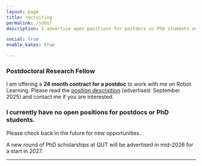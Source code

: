 ```yaml
---
layout: page
title: recruiting
permalink: /jobs/
description: I advertise open positions for postdocs or PhD students on this page.

social: true
enable_katex: true

---
```


### Postdoctoral Research Fellow
I am offering a **24 month contract for a postdoc** to work with me on Robot Learning. Please read the [position description](postdoc_2025) (advertised: September 2025) and contact me if you are interested.

### I currently have no open positions for postdocs or PhD students.
Please check back in the future for new opportunities. 

A new round of PhD scholarships at QUT will be advertised in mid-2026 for a start in 2027.

<!-- 
### Apply now for your PhD with me in 2025!
To work with me on one of the topics below, you have to apply for a scholarship through [QUT's scholarship round](https://www.qut.edu.au/research/study-with-us/how-to-apply). 
If you are successful in obtaining a scholarship, you can start your PhD between January and June 2025.

**Application deadlines**
 - for international (i.e. non-Australian) students: 31 July 2024
 - for domestic (i.e. Australian) students: 31 August 2024

### PhD Students

I am looking for PhD students interested in the following **topics**:
 * [robot learning for complex everyday tasks, incorporating imitation learning, large language models, scene understanding, and prior knowledge](PhD_robot_learning)
 * [semantic SLAM, object-based SLAM, scene understanding, with implicit representations (e.g. NeRFs)](PhD_scene_understanding)
 <!-- * [implicit representations for place recognition and localisation](PhD_implicit_placerec) -->
 <!-- * combination of large language models, robot learning, and robotic mapping / scene understanding -->
 
<!--  
You want to do a PhD in robotic learning or robotic vision? Great! A PhD is a challenging but rewarding journey where you will learn a lot and become an expert in a certain area. Along the way you will meet lots of fantastic people, make new friends, and create a network of contacts what will support you throughout your future career.

First, you should [check that you are eligible](https://www.qut.edu.au/research/study-with-us/how-to-apply) to do a PhD at QUT. -->

<!-- If you are interested in the topics listed below, please refer to the [QUT Centre for Robotics website for PhD applicants](https://research.qut.edu.au/qcr/engagement/study-with-us/). -->

<!-- 

If you are interested in the topics listed below, and you have [checked your eligibility](https://www.qut.edu.au/research/study-with-us/how-to-apply), please [contact me via email](https://www.qut.edu.au/about/our-people/academic-profiles/niko.suenderhauf) and include:
 * your CV
 * academic transcript
 * a one page description of your research interests, describing which topic you are interested, and why
 * a short summary about a previous research experience you are most proud of

Please understand that due to the high volume of PhD applications I receive, I might not be able to respond to your email. This is especially the case if you did not attach the documents listed above, or if your research interests are not aligned with mine. I will be in touch if I think you would be a good fit to our lab. -->



<!-- 
### PhD and Postdoc Positions with the ARIAM Hub

<img class="col one" src="/assets/img/projects/ariam-logo.png"/>
The [Australian Robotic Inspection and Asset Management Hub](https://ariamhub.com/) (ARIAM)
will transform the way assets and infrastructure are managed by developing new capabilities for intelligent robotic systems for inspection, monitoring, and maintenance.

This 5-year Research Hub is a joint project between the [University of Sydney](https://www.sydney.edu.au/), [QUT](https://www.qcr.ai), and [ANU](https://www.anu.edu.au/). It is funded by the Australian Research Council and 11 partners from industry. 

The hub expects to generate new knowledge in robotics and associated fields including sensing, planning, data processing, and machine learning using interdisciplinary approaches and tight collaboration between academia and industry. The expected outcomes are robots with the ability to autonomously collect data for integration into a digital twin that provides a real-time representation of the true state of a physical asset. The benefits include both improved asset management and establishing Australia as a leading manufacturer of advanced robotic systems. 

Starting in 2023, we will have **several fully-funded PhD positions** available at QUT and our partner universities in Sydney and Canberra. We will also hire **multiple excellent Postdoctoral Resarch Fellows**. 



#### Mapping the World: Representing and Understanding the Environment through Multi-Modal Spatio-Temporal Implicit Scene Representations  
 - Scholarship: $35,000 AUD per year, tax free
 - 2 PhD positions available
 - start date: from March 2023

**Accurately mapping large-scale infrastructure assets (power poles, bridges, buildings, whole suburbs and cities) is still exceptionally challenging for robots.** 
 
<img class="col one" src="/assets/img/projects/infrastructure.png"/>
The problem becomes even harder when we ask robots to map structures with intricate geometry or when the appearance or the structure of the environment changes over time, for example due to corrosion or construction activity.

The problem difficulty is increased even more when sensor data from a range of different sensors (e.g. lidars and cameras, but also more specialised hardware such as gas sensors) need to be integrated; and when the sensor data is gathered by multiple heterogeneous agents (e.g. robots, drones, or human-operated sensor platforms of different kinds).

Extracting insights and knowledge from the created maps is another ongoing challenge, especially when the requested insights are of semantic or similar high-level nature, or not even fully known at the time of creating the representation.

**This PhD project allows you to develop new algorithms that enable robots to better map, represent, and understand the world around them.**

You can solve this problem in close collaboration with researchers from the [QUT Centre for Robotics](http://qcr.ai/), our Industry Partner [Emesent](https://www.emesent.com/), and researchers from the University of Sydney, the Australian National University, and the [Australian Robotic Inspection and Asset Management Hub (ARIAM)](http://https//ariamhub.com).

ARIAM is a 5-year, $10 million research project with the University of Sydney, the QUT Centre for Robotics, the Australian National University, and over 10 industry partners. You will have the opportunity to work with researchers from the involved institutions and participate in a range of exciting professional development activities.

You will also be part of the QUT Centre for Robotics, which offers a vibrant research culture with a variety of social and professional activities, ranging from PhD boardgame nights to short courses on professional skills such as presenting, academic writing, managing your time, preparing a CV, or preparing for job interviews. -->







<!-- If you are interested, please contact me [contact me via email](https://www.qut.edu.au/about/our-people/academic-profiles/niko.suenderhauf) and include:
 - your CV
 - academic transcript
 - a one page description of your research interests.

 -->



---

<!-- I can currently offer the following positions. Please read the position descriptions and contact me if you are interested. -->

<!-- ### Postdoctoral Research Fellow
We are offering a **3 year contract for a postdoc** to work with me in the Visual Learning and Understanding research program. Please read the [position description](postdoc_march2020) (advertised: 6 March 2020) and contact me if you are interested.
 -->

<!--
### PhD Students

#### Visual Learning and Understanding (available from 6 March 2020)

I can offer a position for the Visual Learning and Understanding program I lead in the Centre. If you are interested in doing your PhD in **semantic SLAM, scene understanding, or reliable deep learning for robotic vision**, please contact me with your CV and a research proposal.

#### Reinforcement Learning on Semantic Maps (available from 9 March 2020)

I am looking for a PhD student to work specifically on the topic of applying **reinforcement learning for complex tasks on semantic object-based maps**. This position is supported by an Amazon Research Award 2020 and builds on some of my [previous research](projects/learningtonavigate/) in this area. Please contact me with your CV and a research proposal. -->

<!--
#### Positions with the QUT Centre for Robotics (available from March 2020)

The QUT Centre for Robotics is offering [fully-funded PhD positions](PhD_march2020) in multiple research areas, available immediately (6 March 2020).

<a href="PhD_march2020"><img class="col three" src="/assets/img/jobs/phd_ad.jpg"/></a> -->

<!--
### QUT Centre for Robotics is hiring

We are hiring a Postdoctoral Research Fellow.


## Postdoctoral Research Fellow -->
